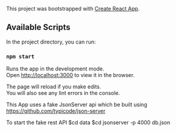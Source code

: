 This project was bootstrapped with [Create React App](https://github.com/facebook/create-react-app).

## Available Scripts

In the project directory, you can run:

### `npm start`

Runs the app in the development mode.<br>
Open [http://localhost:3000](http://localhost:3000) to view it in the browser.

The page will reload if you make edits.<br>
You will also see any lint errors in the console.

This App uses a fake JsonServer api which be built using 
https://github.com/typicode/json-server

To start the fake rest API 
$cd data
$cd jsonserver -p 4000 db.json 




